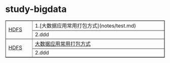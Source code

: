 # study-bigdata

<table border="1" align="center">
    <tr>
        <td rowspan="2" width=100 height=30><a href="#一HDFS">HDFS</a></td>
       	<td width=800 height=30>1.[大数据应用常用打包方式](notes/test.md)</td>
    </tr>
     <tr>
    	<td>2.ddd</td>
    </tr>
    <tr>
        <td rowspan="2" height=30><a href="#二HIVE">HDFS</a></td>
       	<td height=30><a href="notes/test.md">大数据应用常用打包方式</td>
    </tr>
     <tr>
    	<td>2.ddd</td>
    </tr>
</table>